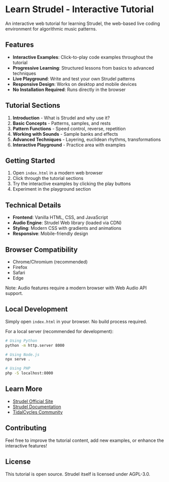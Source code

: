 # Learn Strudel - Interactive Tutorial

An interactive web tutorial for learning Strudel, the web-based live coding environment for algorithmic music patterns.

## Features

- **Interactive Examples**: Click-to-play code examples throughout the tutorial
- **Progressive Learning**: Structured lessons from basics to advanced techniques
- **Live Playground**: Write and test your own Strudel patterns
- **Responsive Design**: Works on desktop and mobile devices
- **No Installation Required**: Runs directly in the browser

## Tutorial Sections

1. **Introduction** - What is Strudel and why use it?
2. **Basic Concepts** - Patterns, samples, and rests
3. **Pattern Functions** - Speed control, reverse, repetition
4. **Working with Sounds** - Sample banks and effects
5. **Advanced Techniques** - Layering, euclidean rhythms, transformations
6. **Interactive Playground** - Practice area with examples

## Getting Started

1. Open `index.html` in a modern web browser
2. Click through the tutorial sections
3. Try the interactive examples by clicking the play buttons
4. Experiment in the playground section

## Technical Details

- **Frontend**: Vanilla HTML, CSS, and JavaScript
- **Audio Engine**: Strudel Web library (loaded via CDN)
- **Styling**: Modern CSS with gradients and animations
- **Responsive**: Mobile-friendly design

## Browser Compatibility

- Chrome/Chromium (recommended)
- Firefox
- Safari
- Edge

Note: Audio features require a modern browser with Web Audio API support.

## Local Development

Simply open `index.html` in your browser. No build process required.

For a local server (recommended for development):
```bash
# Using Python
python -m http.server 8000

# Using Node.js
npx serve .

# Using PHP
php -S localhost:8000
```

## Learn More

- [Strudel Official Site](https://strudel.cc)
- [Strudel Documentation](https://strudel.cc/learn)
- [TidalCycles Community](https://club.tidalcycles.org/)

## Contributing

Feel free to improve the tutorial content, add new examples, or enhance the interactive features!

## License

This tutorial is open source. Strudel itself is licensed under AGPL-3.0.